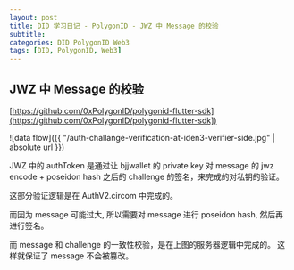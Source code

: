 ```yaml
---
layout: post
title: DID 学习日记 - PolygonID - JWZ 中 Message 的校验
subtitle:
categories: DID PolygonID Web3
tags: [DID, PolygonID, Web3]
---
```


## JWZ 中 Message 的校验

[https://github.com/0xPolygonID/polygonid-flutter-sdk](https://github.com/0xPolygonID/polygonid-flutter-sdk])

![data flow]({{ "/auth-challange-verification-at-iden3-verifier-side.jpg" | absolute url }})

JWZ 中的 authToken 是通过让 bjjwallet 的 private key 对 message 的 jwz encode + poseidon hash 之后的 challenge 的签名，来完成的对私钥的验证。

这部分验证逻辑是在 AuthV2.circom 中完成的。

而因为 message 可能过大, 所以需要对 message 进行 poseidon hash, 然后再进行签名。

而 message 和 challenge 的一致性校验，是在上图的服务器逻辑中完成的。 这样就保证了 message 不会被篡改。
